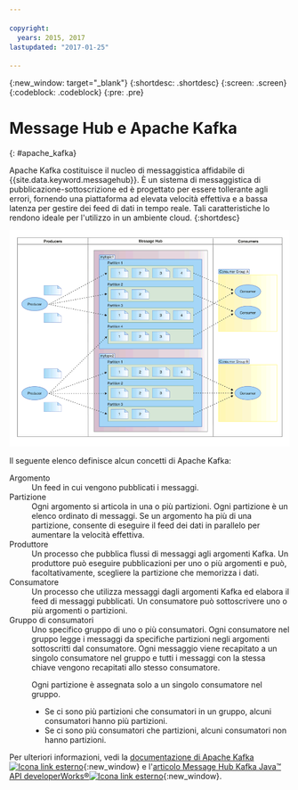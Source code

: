 ```yaml
---

copyright:
  years: 2015, 2017
lastupdated: "2017-01-25"

---
```


{:new_window: target="_blank"}
{:shortdesc: .shortdesc}
{:screen: .screen}
{:codeblock: .codeblock}
{:pre: .pre}

# Message Hub e Apache Kafka
{: #apache_kafka}

Apache Kafka costituisce il nucleo di messaggistica affidabile di {{site.data.keyword.messagehub}}. È un
    sistema di messaggistica di pubblicazione-sottoscrizione ed è progettato per essere tollerante agli
    errori, fornendo una piattaforma ad elevata velocità effettiva e a bassa latenza per gestire dei
    feed di dati in tempo reale. Tali caratteristiche lo rendono ideale per l'utilizzo in un ambiente cloud.
{:shortdesc}

![Diagramma dell'architettura Kafka.](kafka_architecture.png "Diagramma che mostra l'architettura di Kafka. I produttori vengono immessi in un cluster Kafka e i messaggi vengono quindi sottoscritti dai consumatori.") 

Il seguente elenco definisce alcun concetti di Apache Kafka:

<dl><dt>Argomento</dt>
<dd>Un feed in cui vengono pubblicati i messaggi.</dd>
<dt>Partizione</dt>
<dd>Ogni argomento si articola in una o più partizioni. Ogni partizione è un elenco ordinato di messaggi. Se un argomento
            ha più di una partizione, consente di eseguire il feed dei dati in parallelo per aumentare la velocità effettiva.</dd>
<dt>Produttore</dt>
<dd>Un processo che pubblica flussi di messaggi agli argomenti Kafka. Un produttore può eseguire
            pubblicazioni per uno o più argomenti e può, facoltativamente, scegliere la partizione che memorizza i dati.</dd>
<dt>Consumatore </dt>
<dd>Un processo che utilizza messaggi dagli argomenti Kafka ed elabora il feed di messaggi pubblicati. Un consumatore può sottoscrivere uno o più argomenti o partizioni.</dd>
<dt>Gruppo di consumatori</dt>
<dd>Uno specifico gruppo di uno o più consumatori. Ogni consumatore nel gruppo legge i messaggi da specifiche partizioni
            negli argomenti sottoscritti dal consumatore. Ogni messaggio viene recapitato a un singolo consumatore
            nel gruppo e tutti i messaggi con la stessa chiave vengono recapitati allo stesso consumatore.

<p>Ogni partizione è assegnata solo a un singolo consumatore nel gruppo.</p> 
<ul>
<li>Se ci sono più partizioni che consumatori in un gruppo, alcuni consumatori hanno più partizioni.</li>
<li>Se ci sono più consumatori che partizioni, alcuni consumatori non hanno partizioni.</li>
</ul>
</dd>
</dl>

Per ulteriori informazioni, vedi la [documentazione di Apache Kafka ![Icona link esterno](../../icons/launch-glyph.svg "Icona link esterno")](http://kafka.apache.org/documentation.html){:new_window} e l'[articolo Message Hub Kafka Java&trade; API developerWorks&reg;![Icona link esterno](../../icons/launch-glyph.svg "Icona link esterno")](https://developer.ibm.com/messaging/2016/03/03/message-hub-kafka-java-api/){:new_window}.


